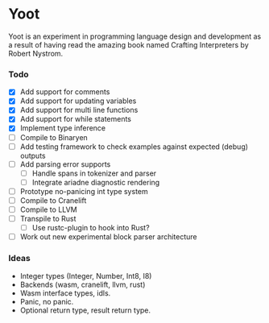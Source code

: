 # Yoot

Yoot is an experiment in programming language design and development as a result of having read the amazing book named Crafting Interpreters by Robert Nystrom.

### Todo

- [x] Add support for comments
- [x] Add support for updating variables
- [x] Add support for multi line functions
- [x] Add support for while statements
- [x] Implement type inference
- [ ] Compile to Binaryen
- [ ] Add testing framework to check examples against expected (debug) outputs
- [ ] Add parsing error supports
  - [ ] Handle spans in tokenizer and parser
  - [ ] Integrate ariadne diagnostic rendering
- [ ] Prototype no-panicing int type system
- [ ] Compile to Cranelift
- [ ] Compile to LLVM
- [ ] Transpile to Rust
  - [ ] Use rustc-plugin to hook into Rust?
- [ ] Work out new experimental block parser architecture

### Ideas

- Integer types (Integer, Number, Int8, I8)
- Backends (wasm, cranelift, llvm, rust)
- Wasm interface types, idls.
- Panic, no panic.
- Optional return type, result return type.
